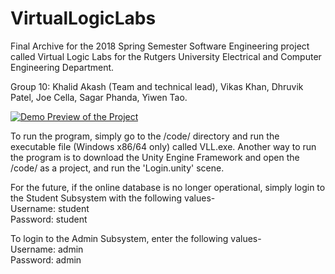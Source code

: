 # VirtualLogicLabs
Final Archive for the 2018 Spring Semester Software Engineering project called Virtual Logic Labs for the Rutgers University Electrical and Computer Engineering Department.   

Group 10: Khalid Akash (Team and technical lead), Vikas Khan, Dhruvik Patel, Joe Cella, Sagar Phanda, Yiwen Tao.

[![Demo Preview of the Project](https://img.youtube.com/vi/CsVZMjCCOYc/0.jpg)](https://www.youtube.com/watch?v=CsVZMjCCOYc)


To run the program, simply go to the /code/ directory and run the executable file (Windows x86/64 only) called VLL.exe. Another way to run the program is to download the Unity Engine Framework and open the /code/ as a project, and run the 'Login.unity' scene. 

For the future, if the online database is no longer operational, simply login to the Student Subsystem with the following values-  
Username: student  
Password: student

To login to the Admin Subsystem, enter the following values-  
Username: admin  
Password: admin
